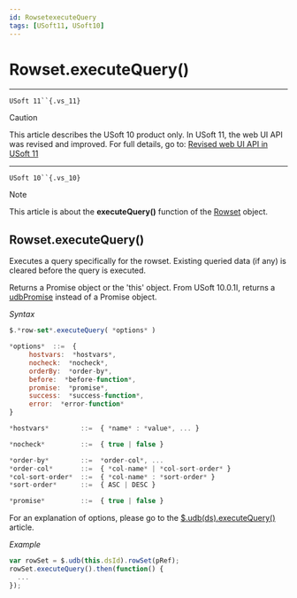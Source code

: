 ```yaml
---
id: RowsetexecuteQuery
tags: [USoft11, USoft10]
---
```

# Rowset.executeQuery()



----

`USoft 11``{.vs_11}`

> [!CAUTION]
> This article describes the USoft 10 product only.
> In USoft 11, the web UI API was revised and improved. For full details, go to:
> [Revised web UI API in USoft 11](/docs/Web_and_app_UIs/UDB_udb/Revised_web_UI_API_in_USoft_11.md)

----

`USoft 10``{.vs_10}`

> [!NOTE]
> This article is about the **executeQuery()** function of the [Rowset](/docs/Web_and_app_UIs/UDB_Rowset/UDB_Rowset_object.md) object.

## **Rowset.executeQuery()**

Executes a query specifically for the rowset. Existing queried data (if any) is cleared before the query is executed.

Returns a Promise object or the 'this' object. From USoft 10.0.1I, returns a [udbPromise](/docs/Web_and_app_UIs/JavaScript/Promises_for_asynchronous_Javascript.md) instead of a Promise object.

*Syntax*

```js
$.*row-set*.executeQuery( *options* )

*options*  ::=  {
     hostvars:  *hostvars*,
     nocheck:  *nocheck*,
     orderBy:  *order-by*,
     before:  *before-function*,
     promise:  *promise*,
     success:  *success-function*,
     error:  *error-function*
}

*hostvars*        ::=  { *name* : *value*, ... }

*nocheck*         ::=  { true | false }

*order-by*        ::=  *order-col*, ...
*order-col*       ::=  { *col-name* | *col-sort-order* }
*col-sort-order*  ::=  { *col-name* : *sort-order* }
*sort-order*      ::=  { ASC | DESC }

*promise*         ::=  { true | false }
```

For an explanation of options, please go to the [$.udb(ds).executeQuery()](/docs/Web_and_app_UIs/UDB_DataSourceContainer/udbdsexecuteQuery.md) article.

*Example*

```js
var rowSet = $.udb(this.dsId).rowSet(pRef);
rowSet.executeQuery().then(function() {
  ...
});
```